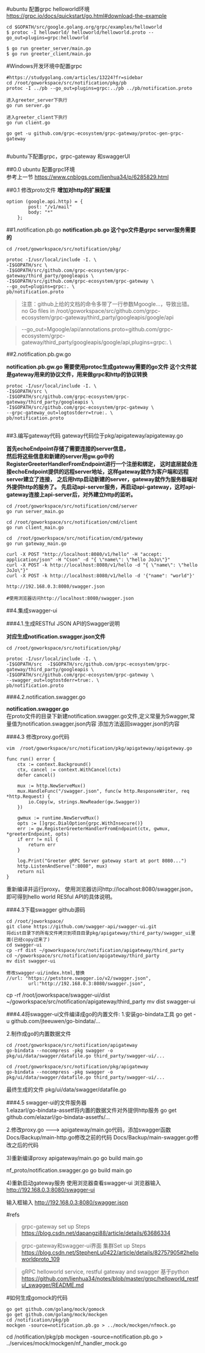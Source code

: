 #ubuntu 配置grpc helloworld环境 
https://grpc.io/docs/quickstart/go.html#download-the-example
```
cd $GOPATH/src/google.golang.org/grpc/examples/helloworld
$ protoc -I helloworld/ helloworld/helloworld.proto --go_out=plugins=grpc:helloworld

$ go run greeter_server/main.go 
$ go run greeter_client/main.go
```
 


#Windows开发环境中配置grpc 
```
#https://studygolang.com/articles/13224?fr=sidebar  
cd /root/goworkspace/src/notification/pkg/pb
protoc -I ../pb --go_out=plugins=grpc:../pb ../pb/notification.proto
 
进入greeter_server下执行 
go run server.go

进入greeter_client下执行 
go run client.go

go get -u github.com/grpc-ecosystem/grpc-gateway/protoc-gen-grpc-gateway
 
 ```
#ubuntu下配置grpc，grpc-gateway 和swaggerUI

##0.0 ubuntu 配置grpc环境  
参考上一节
https://www.cnblogs.com/lienhua34/p/6285829.html  

##0.1 修改proto文件 
**增加对http的扩展配置**

```
option (google.api.http) = {
        post: "/v1/mail"
        body: "*"
    };
``` 

##1.notification.pb.go 
**notification.pb.go  这个go文件是grpc server服务需要的**

``` 
cd /root/goworkspace/src/notification/pkg/ 
 
protoc -I/usr/local/include -I. \
-I$GOPATH/src \
-I$GOPATH/src/github.com/grpc-ecosystem/grpc-gateway/third_party/googleapis \
-I$GOPATH/src/github.com/grpc-ecosystem/grpc-gateway \
--go_out=plugins=grpc:. \
pb/notification.proto
```
>注意：github上给的文档的命令多带了一行参数Mgoogle...，导致出错。
no Go files in /root/goworkspace/src/github.com/grpc-ecosystem/grpc-gateway/third_party/googleapis/google/api

>--go_out=Mgoogle/api/annotations.proto=github.com/grpc-ecosystem/grpc-gateway/third_party/googleapis/google/api,plugins=grpc:. \

##2.notification.pb.gw.go 

**notification.pb.gw.go 需要使用protoc生成gateway需要的go文件
这个文件就是gateway用来的协议文件，用来做grpc和http的协议转换**

``` 
protoc -I/usr/local/include -I. \
-I$GOPATH/src \
-I$GOPATH/src/github.com/grpc-ecosystem/grpc-gateway/third_party/googleapis \
-I$GOPATH/src/github.com/grpc-ecosystem/grpc-gateway \
--grpc-gateway_out=logtostderr=true:. \
pb/notification.proto
 

```


##3.编写gateway代码 
gateway代码位于pkg/apigateway/apigateway.go
 
**首先echoEndpoint存储了需要连接的server信息，**  
**然后将这些信息和新建的server用gw.go中的RegisterGreeterHandlerFromEndpoint进行一个注册和绑定，** 
**这时底层就会连接echoEndpoint提供的远程server地址，这样gateway就作为客户端和远程server建立了连接，**
**之后用http启动新建的server，gateway就作为服务器端对外提供http的服务了。** 
**先启动api-server服务，再启动api-gateway，这时api-gateway连接上api-server后，对外建立http的监听。**

``` 
cd /root/goworkspace/src/notification/cmd/server
go run server_main.go
 
cd /root/goworkspace/src/notification/cmd/client
go run client_main.go

cd  /root/goworkspace/src/notification/cmd/gateway
go run gateway_main.go
 
curl -X POST "http://localhost:8080/v1/hello" -H "accept: application/json" -H "Cson" -d "{ \"name\": \"hello JoJo\"}"
curl -X POST -k http://localhost:8080/v1/hello -d "{ \"name\": \"hello JoJo\"}"
curl -X POST -k http://localhost:8080/v1/hello -d '{"name": "world"}'

http://192.168.0.3:8080/swagger.json

#使用浏览器访问http://localhost:8080/swagger.json

``` 

##4.集成swagger-ui  

###4.1.生成RESTful JSON API的Swagger说明 

**对应生成notification.swagger.json文件**   

```  
cd /root/goworkspace/src/notification/pkg/ 

protoc -I/usr/local/include -I. \
-I$GOPATH/src  -I$GOPATH/src/github.com/grpc-ecosystem/grpc-gateway/third_party/googleapis \
-I$GOPATH/src/github.com/grpc-ecosystem/grpc-gateway \
--swagger_out=logtostderr=true:. \
pb/notification.proto

```


###4.2.notification.swagger.go

**notification.swagger.go**  
在proto文件的目录下新建notification.swagger.go文件,定义常量为Swagger,常量值为notification.swagger.json内容
添加方法返回swagger.json的内容
 
###4.3 修改proxy.go代码

 
```
vim  /root/goworkspace/src/notification/pkg/apigateway/apigateway.go
     
func run() error {
    ctx := context.Background()
    ctx, cancel := context.WithCancel(ctx)
    defer cancel()

    mux := http.NewServeMux()
    mux.HandleFunc("/swagger.json", func(w http.ResponseWriter, req *http.Request) {
        io.Copy(w, strings.NewReader(gw.Swagger))
    })

    gwmux := runtime.NewServeMux()
    opts := []grpc.DialOption{grpc.WithInsecure()}
    err := gw.RegisterGreeterHandlerFromEndpoint(ctx, gwmux, *greeterEndpoint, opts)
    if err != nil {
        return err
    }

    log.Print("Greeter gRPC Server gateway start at port 8080...")
    http.ListenAndServe(":8080", mux)
    return nil
}
```

重新编译并运行proxy。
使用浏览器访问http://localhost:8080/swagger.json，即可得到hello world RESful API的具体说明。
 
 
###4.3下载swagger github源码
```
cd /root/joworkspace/
git clone https://github.com/swagger-api/swagger-ui.git
将dist目录下的所有文件拷贝到项目目录pkg/apigateway/third_party/swagger_ui里面(已经copy过来了)
cd swagger-ui
cp -rf dist ~/goworkspace/src/notification/apigateway/third_party
cd ~/goworkspace/src/notification/apigateway/third_party
mv dist swagger-ui
 
修改swagger-ui/index.html,替换
//url: "https://petstore.swagger.io/v2/swagger.json",
        url:"http://192.168.0.3:8080/swagger.json",

```
cp -rf /root/joworkspace/swagger-ui/dist ~/goworkspace/src/notification/apigateway/third_party
mv dist swagger-ui
 
 
###4.4将swagger-ui文件编译成go的内置文件: 
1.安装go-bindata工具
go get -u github.com/jteeuwen/go-bindata/...
 
2.制作成go的内置数据文件  
``` 
cd /root/goworkspace/src/notification/apigateway
go-bindata --nocompress -pkg swagger -o pkg/ui/data/swagger/datafile.go third_party/swagger-ui/...

cd /root/goworkspace/src/notification/pkg/apigateway
go-bindata --nocompress -pkg swagger -o pkg/ui/data/swagger/datafile.go third_party/swagger-ui/...

``` 
最终生成的文件 pkg/ui/data/swagger/datafile.go

 ###4.5 swagger-ui的文件服务器  
1.elazarl/go-bindata-assetf将内置的数据文件对外提供http服务 
go get github.com/elazarl/go-bindata-assetfs/...
 
2.修改proxy.go ---> apigateway/main.go代码，添加swagger函数 
Docs/Backup/main-http.go修改之前的代码
Docs/Backup/main-swagger.go修改之后的代码

 
3)重新编译proxy
apigateway/main.go
go build main.go
  
nf_proto/notification.swagger.go
go build main.go  

4)重新启动gateway服务
使用浏览器查看swagger-ui
浏览器输入
http://192.168.0.3:8080/swagger-ui

输入框输入
http://192.168.0.3:8080/swagger.json
 
#refs  
>grpc-gateway set up Steps
https://blog.csdn.net/dapangzi88/article/details/63686334 

>grpc-gateway和swagger-ui界面 集群Set up Steps
https://blog.csdn.net/StephenLu0422/article/details/82757905#2helloworldproto_109

>gRPC helloworld service, restful gateway and swagger 基于python
https://github.com/lienhua34/notes/blob/master/grpc/helloworld_restful_swagger/README.md
 
 
#如何生成gomock的代码
```
go get github.com/golang/mock/gomock
go get github.com/golang/mock/mockgen
cd /notification/pkg/pb
mockgen -source=notification.pb.go > ../mock/mockgen/nfmock.go

```

cd /notification/pkg/pb
mockgen -source=notification.pb.go > ../services/mock/mockgen/nf_handler_mock.go